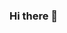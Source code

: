 ### Hi there 👋

<!--
**SunnyRT/SunnyRT** is a ✨ _special_ ✨ repository because its `README.md` (this file) appears on your GitHub profile.


- 🌱 I’m currently explore the field of medical imaging!
- 🤔 I’m looking for help with faster and profficient coding skills.
- 😄 Pronouns: She/Her
- ⚡ Hobbies: Badminton!!🏸

